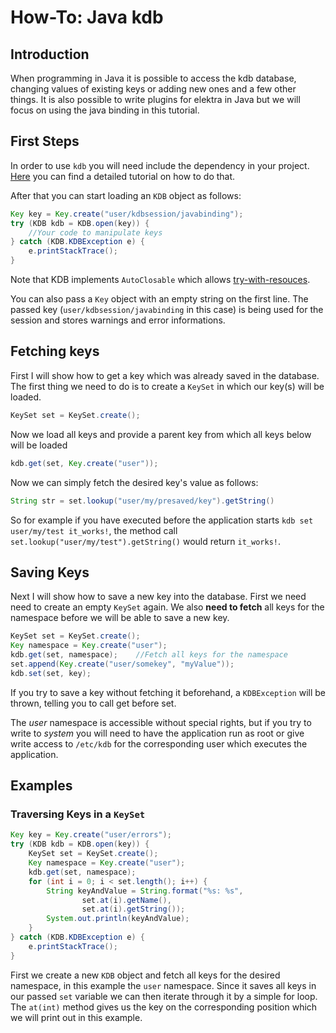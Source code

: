 # How-To: Java kdb

## Introduction

When programming in Java it is possible to access the kdb database, changing values of existing keys or adding new ones and a few other things. It is also possible to write plugins for elektra in Java but we will focus on using the java
 binding in this tutorial.

## First Steps

In order to use `kdb` you will need include the dependency in your project. [Here](../../src/bindings/jna/README.md) you can find a detailed tutorial on how to do that.

After that you can start loading an `KDB` object as follows:
```java
Key key = Key.create("user/kdbsession/javabinding");
try (KDB kdb = KDB.open(key)) {
    //Your code to manipulate keys
} catch (KDB.KDBException e) {
    e.printStackTrace();
}
```

Note that KDB implements `AutoClosable` which allows [try-with-resouces](https://docs.oracle.com/javase/tutorial/essential/exceptions/tryResourceClose.html).


You can also pass a `Key` object with an empty string on the first line. The passed key (`user/kdbsession/javabinding` in this case) is being used for the session and stores warnings and error informations.

## Fetching keys

First I will show how to get a key which was already saved in the database. The first thing we need to do is to create a `KeySet` in which our key(s) will be loaded.
```java
KeySet set = KeySet.create();
```

Now we load all keys and provide a parent key from which all keys below will be loaded
```java
kdb.get(set, Key.create("user"));
```
Now we can simply fetch the desired key's value as follows:
```java
String str = set.lookup("user/my/presaved/key").getString()
```
So for example if you have executed before the application starts `kdb set user/my/test it_works!`, 
the method call `set.lookup("user/my/test").getString()` would return `it_works!`.

## Saving Keys

Next I will show how to save a new key into the database. First we need need to create an empty `KeySet` again. We also **need to fetch** all keys for the namespace before we will be able to save a new key. 

```java
KeySet set = KeySet.create();
Key namespace = Key.create("user");
kdb.get(set, namespace);    //Fetch all keys for the namespace
set.append(Key.create("user/somekey", "myValue"));
kdb.set(set, key);
```

If you try to save a key without fetching it beforehand, a `KDBException` will be thrown, telling you to call get before set.

The *user* namespace is accessible without special rights, but if you try to write to *system* you will need to have the application run as root or give write access to `/etc/kdb` for the corresponding user which executes the application.

## Examples

### Traversing Keys in a `KeySet`

```java
Key key = Key.create("user/errors");
try (KDB kdb = KDB.open(key)) {
    KeySet set = KeySet.create();
    Key namespace = Key.create("user");
    kdb.get(set, namespace);
    for (int i = 0; i < set.length(); i++) {
        String keyAndValue = String.format("%s: %s",
                set.at(i).getName(),
                set.at(i).getString());
        System.out.println(keyAndValue);
    }
} catch (KDB.KDBException e) {
    e.printStackTrace();
}
```

First we create a new `KDB` object and fetch all keys for the desired namespace, in this example the `user` namespace. Since it saves all
keys in our passed `set` variable we can then iterate through it by a simple for loop.
The `at(int)` method gives us the key on the corresponding position which we will print out in this example.